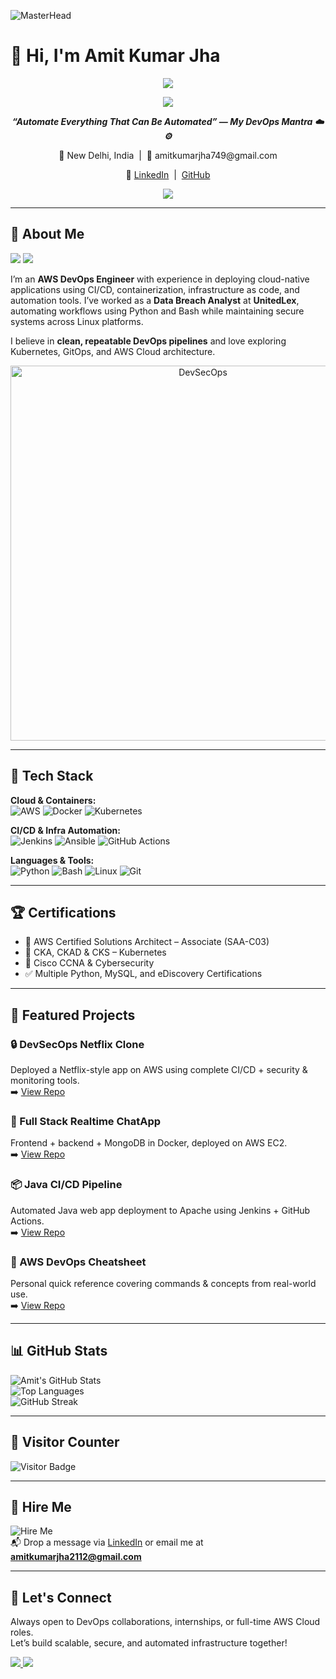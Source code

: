 ![MasterHead](https://cdn.dribbble.com/userupload/7725814/file/original-ad34e5a3d587a8a90b6586de67710225.gif)



# 👋 Hi, I'm Amit Kumar Jha

<p align="center">
  <img src="https://capsule-render.vercel.app/api?type=waving&color=007ACC&height=200&section=header&text=Amit%20Kumar%20Jha%20🚀&fontSize=35&fontColor=ffffff"/>
</p>

<p align="center">
  <img src="https://readme-typing-svg.demolab.com?font=Fira+Code&duration=3500&pause=1000&color=007ACC&center=true&vCenter=true&width=600&lines=AWS+Cloud+%7C+DevOps+Engineer" />
</p>

<p align="center">
  <em><strong>“Automate Everything That Can Be Automated” — My DevOps Mantra ☁️⚙️</strong></em>
</p>

<p align="center">
  📍 New Delhi, India &nbsp;|&nbsp; 📧 amitkumarjha749@gmail.com  
</p>

<p align="center">
  🔗 <a href="https://www.linkedin.com/in/amit-kumar-jha-55b112216">LinkedIn</a> &nbsp;|&nbsp; <a href="https://github.com/AmitJha2112">GitHub</a>
</p>


<p align="center">
  <img src="https://readme-typing-svg.demolab.com?font=Fira+Code&size=22&duration=4000&pause=1000&color=007ACC&center=true&vCenter=true&width=600&lines=Currently+Deploying+Real-World+DevOps+Projects;Mastering+Cloud+Security+and+Monitoring"/>
</p>  

---

## 💼 About Me

<img src="https://img.shields.io/badge/Open%20to-Full--Time%20%2F%20Freelance-orange?style=for-the-badge&logo=freelancer" /> <img src="https://img.shields.io/badge/Focused%20on-AWS%20Cloud-blue?style=for-the-badge&logo=amazonaws" />

I’m an **AWS DevOps Engineer** with experience in deploying cloud-native applications using CI/CD, containerization, infrastructure as code, and automation tools. I’ve worked as a **Data Breach Analyst** at **UnitedLex**, automating workflows using Python and Bash while maintaining secure systems across Linux platforms.

I believe in **clean, repeatable DevOps pipelines** and love exploring Kubernetes, GitOps, and AWS Cloud architecture.

<p align="center">
  <img src="https://raw.githubusercontent.com/AmitJha2112/AmitJha2112/main/devsecops.png" alt="DevSecOps" width="600"/>
</p>

---

## 🧰 Tech Stack

**Cloud & Containers:**  
![AWS](https://img.shields.io/badge/AWS-232f3e?style=for-the-badge&logo=amazon-aws&logoColor=white)
![Docker](https://img.shields.io/badge/Docker-2496ED?style=for-the-badge&logo=docker&logoColor=white)
![Kubernetes](https://img.shields.io/badge/Kubernetes-326CE5?style=for-the-badge&logo=kubernetes&logoColor=white)

**CI/CD & Infra Automation:**  
![Jenkins](https://img.shields.io/badge/Jenkins-D24939?style=for-the-badge&logo=jenkins&logoColor=white)
![Ansible](https://img.shields.io/badge/Ansible-EE0000?style=for-the-badge&logo=ansible&logoColor=white)
![GitHub Actions](https://img.shields.io/badge/GitHub%20Actions-2088FF?style=for-the-badge&logo=github-actions&logoColor=white)

**Languages & Tools:**  
![Python](https://img.shields.io/badge/Python-3776AB?style=for-the-badge&logo=python&logoColor=white)
![Bash](https://img.shields.io/badge/Bash-4EAA25?style=for-the-badge&logo=gnu-bash&logoColor=white)
![Linux](https://img.shields.io/badge/Linux-FCC624?style=for-the-badge&logo=linux&logoColor=black)
![Git](https://img.shields.io/badge/Git-F05032?style=for-the-badge&logo=git&logoColor=white)

---

## 🏆 Certifications

- 🥇 AWS Certified Solutions Architect – Associate (SAA-C03)  
- 🥈 CKA, CKAD & CKS – Kubernetes  
- 🥉 Cisco CCNA & Cybersecurity  
- ✅ Multiple Python, MySQL, and eDiscovery Certifications

---

## 🚀 Featured Projects

### 🔒 DevSecOps Netflix Clone  
Deployed a Netflix-style app on AWS using complete CI/CD + security & monitoring tools.  
➡️ [View Repo](https://github.com/AmitJha2112/DevSecOps-Netflix-Clone)

### 💬 Full Stack Realtime ChatApp  
Frontend + backend + MongoDB in Docker, deployed on AWS EC2.  
➡️ [View Repo](https://github.com/AmitJha2112/full-stack_Realtime-chatApp)

### 📦 Java CI/CD Pipeline  
Automated Java web app deployment to Apache using Jenkins + GitHub Actions.  
➡️ [View Repo](https://github.com/AmitJha2112/Java-CICD-Pipeline)

### 📓 AWS DevOps Cheatsheet  
Personal quick reference covering commands & concepts from real-world use.  
➡️ [View Repo](https://github.com/AmitJha2112/aws-devops-cheatsheet)

---

## 📊 GitHub Stats

![Amit's GitHub Stats](https://github-readme-stats.vercel.app/api?username=AmitJha2112&show_icons=true&theme=tokyonight)  
![Top Languages](https://github-readme-stats.vercel.app/api/top-langs/?username=AmitJha2112&layout=compact&theme=tokyonight)  
![GitHub Streak](https://streak-stats.demolab.com?user=AmitJha2112&theme=tokyonight)

---

## 🧮 Visitor Counter

![Visitor Badge](https://komarev.com/ghpvc/?username=AmitJha2112&label=Profile%20Views&color=blue&style=flat)

---

## 💼 Hire Me

![Hire Me](https://img.shields.io/badge/Available-For%20Hire-brightgreen?style=for-the-badge&logo=freelancer)  
📬 Drop a message via [LinkedIn](https://www.linkedin.com/in/amit-kumar-jha-55b112216) or email me at **amitkumarjha2112@gmail.com**

---

## 🤝 Let's Connect

Always open to DevOps collaborations, internships, or full-time AWS Cloud roles.  
Let’s build scalable, secure, and automated infrastructure together!

<a href="https://github.com/AmitJha2112" target="_blank">
  <img src="https://img.shields.io/badge/⭐%20Star%20My%20Work-GitHub-0e76a8?style=for-the-badge&logo=github" />
</a>

<a href="mailto:amitkumarjha2112@gmail.com" target="_blank">
  <img src="https://img.shields.io/badge/📬%20Let's%20Talk-blue?style=for-the-badge&logo=gmail" />
</a>
